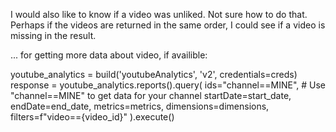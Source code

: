 I would also like to know if a video was unliked. Not sure how to do that. Perhaps if the videos are returned in the same order, I could see if a video is missing in the result. 


... for getting more data about video, if availible:

youtube_analytics = build('youtubeAnalytics', 'v2', credentials=creds)
response = youtube_analytics.reports().query(
            ids="channel==MINE",  # Use "channel==MINE" to get data for your channel
            startDate=start_date,
            endDate=end_date,
            metrics=metrics,
            dimensions=dimensions,
            filters=f"video=={video_id}"
        ).execute()
